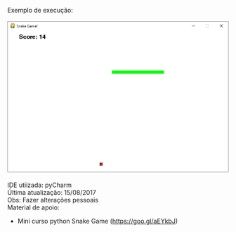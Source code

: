 Exemplo de execução: <br><br>
![alt text](https://github.com/vieiralc/Python-Snake-Game/blob/master/example.PNG)
<br><br>
IDE utiizada: pyCharm <br>
Última atualização: 15/08/2017 <br>
Obs: Fazer alterações pessoais <br>
Material de apoio:
  - Mini curso python Snake Game (https://goo.gl/aEYkbJ)
